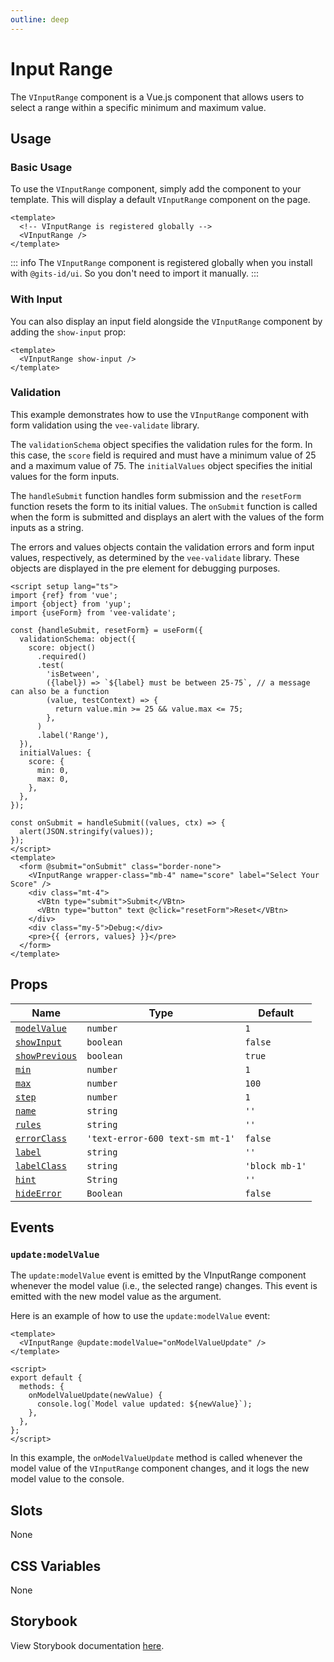 ```yaml
---
outline: deep
---
```


# Input Range

The `VInputRange` component is a Vue.js component that allows users to select a range within a specific minimum and maximum value.

## Usage

### Basic Usage

To use the `VInputRange` component, simply add the component to your template. This will display a default `VInputRange` component on the page.

<LivePreview src="forms-inputrange--default" height="100">

```vue
<template>
  <!-- VInputRange is registered globally -->
  <VInputRange />
</template>
```

</LivePreview>

::: info
The `VInputRange` component is registered globally when you install with `@gits-id/ui`. So you don't need to import it manually.
:::

### With Input

You can also display an input field alongside the `VInputRange` component by adding the `show-input` prop:

<LivePreview src="forms-inputrange--with-input" height="150" >

```vue
<template>
  <VInputRange show-input />
</template>
```

</LivePreview>

### Validation

This example demonstrates how to use the `VInputRange` component with form validation using the `vee-validate` library.

The `validationSchema` object specifies the validation rules for the form. In this case, the `score` field is required and must have a minimum value of 25 and a maximum value of 75. The `initialValues` object specifies the initial values for the form inputs.

The `handleSubmit` function handles form submission and the `resetForm` function resets the form to its initial values. The `onSubmit` function is called when the form is submitted and displays an alert with the values of the form inputs as a string.

The errors and values objects contain the validation errors and form input values, respectively, as determined by the `vee-validate` library. These objects are displayed in the pre element for debugging purposes.

<LivePreview src="forms-inputrange--validation" height="510" >

```vue
<script setup lang="ts">
import {ref} from 'vue';
import {object} from 'yup';
import {useForm} from 'vee-validate';

const {handleSubmit, resetForm} = useForm({
  validationSchema: object({
    score: object()
      .required()
      .test(
        'isBetween',
        ({label}) => `${label} must be between 25-75`, // a message can also be a function
        (value, testContext) => {
          return value.min >= 25 && value.max <= 75;
        },
      )
      .label('Range'),
  }),
  initialValues: {
    score: {
      min: 0,
      max: 0,
    },
  },
});

const onSubmit = handleSubmit((values, ctx) => {
  alert(JSON.stringify(values));
});
</script>
<template>
  <form @submit="onSubmit" class="border-none">
    <VInputRange wrapper-class="mb-4" name="score" label="Select Your Score" />
    <div class="mt-4">
      <VBtn type="submit">Submit</VBtn>
      <VBtn type="button" text @click="resetForm">Reset</VBtn>
    </div>
    <div class="my-5">Debug:</div>
    <pre>{{ {errors, values} }}</pre>
  </form>
</template>
```

</LivePreview>

## Props

| Name                            | Type                            | Default        |
| ------------------------------- | ------------------------------- | -------------- |
| [`modelValue`](#modelValue)     | `number`                        | `1`            |
| [`showInput`](#showInput)       | `boolean`                       | `false`        |
| [`showPrevious`](#showPrevious) | `boolean`                       | `true`         |
| [`min`](#min)                   | `number`                        | `1`            |
| [`max`](#max)                   | `number`                        | `100`          |
| [`step`](#step)                 | `number`                        | `1`            |
| [`name`](#name)                 | `string`                        | `''`           |
| [`rules`](#rules)               | `string`                        | `''`           |
| [`errorClass`](#errorClass)     | `'text-error-600 text-sm mt-1'` | `false`        |
| [`label`](#label)               | `string`                        | `''`           |
| [`labelClass`](#labelClass)     | `string`                        | `'block mb-1'` |
| [`hint`](#hint)                 | `String`                        | `''`           |
| [`hideError`](#hideError)       | `Boolean`                       | `false`        |

## Events

### `update:modelValue`

The `update:modelValue` event is emitted by the VInputRange component whenever the model value (i.e., the selected range) changes. This event is emitted with the new model value as the argument.

Here is an example of how to use the `update:modelValue` event:

```vue
<template>
  <VInputRange @update:modelValue="onModelValueUpdate" />
</template>

<script>
export default {
  methods: {
    onModelValueUpdate(newValue) {
      console.log(`Model value updated: ${newValue}`);
    },
  },
};
</script>
```

In this example, the `onModelValueUpdate` method is called whenever the model value of the `VInputRange` component changes, and it logs the new model value to the console.

## Slots

None

## CSS Variables

None

## Storybook

View Storybook documentation [here](https://gits-ui.web.app/?path=/story/forms-inputrange--default).
